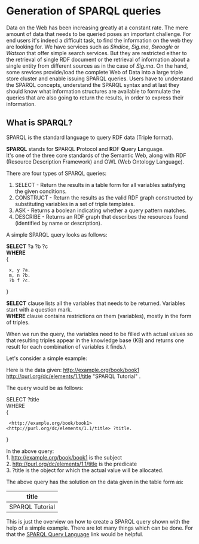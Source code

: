 # Generation of SPARQL queries

Data on the Web has been increasing greatly at a constant rate. The mere amount of data that needs to be queried poses an important challenge. For end users it's indeed a difficult task, to find the information on the web they are looking for. We have services such as _Sindice_, _Sig.ma_, _Swoogle_ or _Watson_ that offer simple search services. But they are restricted either to the retrieval of single RDF document or the retrieval of information about a single entity from different sources as in the case of _Sig.ma_. On the hand, some srevices provide/load the complete Web of Data into a large triple store cluster and enable issuing SPARQL queries. Users have to understand the SPARQL concepts, understand the SPARQL syntax and at last they should know what information structures are available to formulate the queries that are also going to return the results, in order to express their information. 

## What is SPARQL?
SPARQL is the standard language to query RDF data (Triple format).

**SPARQL** stands for **S**PARQL **P**rotocol and **R**DF **Q**uery **L**anguage. \
It's one of the three core standards of the Semantic Web, along with RDF (Resource Description Framework) and OWL (Web Ontology Language).

  There are four types of SPARQL queries:
  
  1. SELECT - Return the results in a table form for all variables satisfying the given conditions.
  2. CONSTRUCT - Return the results as the valid RDF graph constructed by substituting variables in a set of triple templates.
  3. ASK - Returns a boolean indicating whether a query pattern matches.
  4. DESCRIBE - Returns an RDF graph that describes the resources found (identified by name or description).
  
  A simple SPARQL query looks as follows:
  
 **SELECT** ?a ?b ?c \
 **WHERE**\
  {
  
     x, y ?a.
     m, n ?b.
     ?b f ?c.
  
  }
  
  **SELECT** clause lists all the variables that needs to be returned. Variables start with a question mark.\
  **WHERE** clause contains restrictions on them (variables), mostly in the form of triples.
  
  When we run the query, the variables need to be filled with actual values so that resulting triples appear in the knowledge base (KB) and returns one result for each combination of variables it finds.\
  

Let's consider a simple example:

Here is the data given: http://example.org/book/book1  http://purl.org/dc/elements/1.1/title "SPARQL Tutorial" .

The query would be as follows:

SELECT ?title\
WHERE\
{

     <http://example.org/book/book1> <http://purl.org/dc/elements/1.1/title> ?title.
     
}

In the above query:\
    1. <http://example.org/book/book1> is the subject\
    2. <http://purl.org/dc/elements/1.1/title> is the predicate \
    3. ?title is the object for which the actual value will be allocated.

The above query has the solution on the data given in the table form as:

| **title**               |
| :----------------------:|
| SPARQL Tutorial         |

This is just the overview on how to create a SPARQL query shown with the help of a simple example. There are lot many things which can be done. For that the [SPARQL Query Language](https://www.w3.org/TR/sparql11-query/) link would be helpful.

